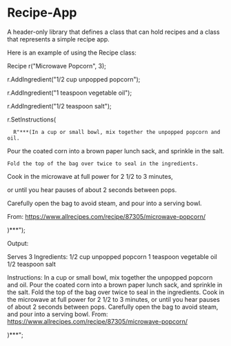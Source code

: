 # Recipe-App
A header-only library that defines a class that can hold recipes and a class that represents a simple recipe app.

Here is an example of using the Recipe class:


  Recipe r("Microwave Popcorn", 3);
  
  r.AddIngredient("1/2 cup unpopped popcorn");
  
  r.AddIngredient("1 teaspoon vegetable oil");
  
  r.AddIngredient("1/2 teaspoon salt");
  
  r.SetInstructions(
  
      R"***(In a cup or small bowl, mix together the unpopped popcorn and oil. 
      
  Pour the coated corn into a brown paper lunch sack, and sprinkle in the salt. 
  
    Fold the top of the bag over twice to seal in the ingredients. 
    

  Cook in the microwave at full power for 2 1/2 to 3 minutes, 
  
   or until you hear pauses of about 2 seconds between pops. 

  Carefully open the bag to avoid steam, and pour into a serving bowl. 
  
  From: https://www.allrecipes.com/recipe/87305/microwave-popcorn/
  
  )***");
  
Output:

Serves 3
Ingredients:
1/2 cup unpopped popcorn
1 teaspoon vegetable oil
1/2 teaspoon salt

Instructions:
In a cup or small bowl, mix together the unpopped popcorn and oil.
Pour the coated corn into a brown paper lunch sack, and sprinkle in the salt.
Fold the top of the bag over twice to seal in the ingredients.
Cook in the microwave at full power for 2 1/2 to 3 minutes,
or until you hear pauses of about 2 seconds between pops.
Carefully open the bag to avoid steam, and pour into a serving bowl.
From: https://www.allrecipes.com/recipe/87305/microwave-popcorn/

)***";
